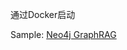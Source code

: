 通过Docker启动


Sample: [Neo4j GraphRAG](https://blog.csdn.net/python1234_/article/details/144762627)      